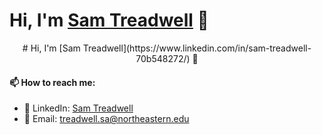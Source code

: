 # Hi, I'm [Sam Treadwell](https://www.linkedin.com/in/sam-treadwell-70b548272/) 👋

<div style="text-align: center;">
  # Hi, I'm [Sam Treadwell](https://www.linkedin.com/in/sam-treadwell-70b548272/) 👋
</div>

#### 📫 How to reach me:
- 👤 LinkedIn: [Sam Treadwell](https://www.linkedin.com/in/sam-treadwell-70b548272/) 
-  📧 Email: treadwell.sa@northeastern.edu

